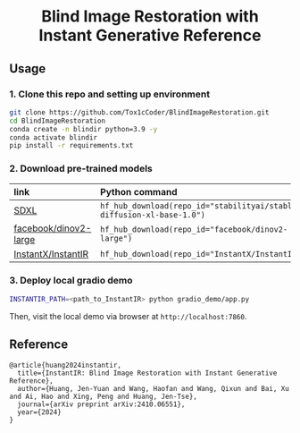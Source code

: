 <div align="center">
<h1>Blind Image Restoration with</br>Instant Generative Reference</h1>
</div>

## Usage

### 1. Clone this repo and setting up environment

```sh
git clone https://github.com/Tox1cCoder/BlindImageRestoration.git
cd BlindImageRestoration
conda create -n blindir python=3.9 -y
conda activate blindir
pip install -r requirements.txt
```

### 2. Download pre-trained models

| link                                                                    | Python command                                                        
|:------------------------------------------------------------------------|:----------------------------------------------------------------------
| [SDXL](https://huggingface.co/stabilityai/stable-diffusion-xl-base-1.0) | `hf_hub_download(repo_id="stabilityai/stable-diffusion-xl-base-1.0")` 
| [facebook/dinov2-large](https://huggingface.co/facebook/dinov2-large)   | `hf_hub_download(repo_id="facebook/dinov2-large")`                    
| [InstantX/InstantIR](https://huggingface.co/InstantX/InstantIR)         | `hf_hub_download(repo_id="InstantX/InstantIR")`                       

### 3. Deploy local gradio demo

```sh
INSTANTIR_PATH=<path_to_InstantIR> python gradio_demo/app.py
```

Then, visit the local demo via browser at `http://localhost:7860`.

## Reference

```
@article{huang2024instantir,
  title={InstantIR: Blind Image Restoration with Instant Generative Reference},
  author={Huang, Jen-Yuan and Wang, Haofan and Wang, Qixun and Bai, Xu and Ai, Hao and Xing, Peng and Huang, Jen-Tse},
  journal={arXiv preprint arXiv:2410.06551},
  year={2024}
}
```
